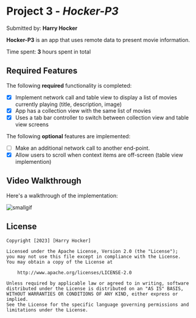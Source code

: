 # Project 3 - *Hocker-P3*

Submitted by: **Harry Hocker**

**Hocker-P3** is an app that uses remote data to present movie information. 

Time spent: **3** hours spent in total

## Required Features

The following **required** functionality is completed:

- [X] Implement network call and table view to display a list of movies currently playing (title, description, image)
- [X] App has a collection view with the same list of movies
- [X] Uses a tab bar controller to switch between collection view and table view screens
 
The following **optional** features are implemented:

- [ ] Make an additional network call to another end-point.	
- [X] Allow users to scroll when context items are off-screen (table view implemention)

## Video Walkthrough

Here's a walkthrough of the implementation:


![smallgif](https://user-images.githubusercontent.com/69062179/215365184-f33036bc-6cf6-4454-8c71-09047507d336.gif)


## License

    Copyright [2023] [Harry Hocker]

    Licensed under the Apache License, Version 2.0 (the "License");
    you may not use this file except in compliance with the License.
    You may obtain a copy of the License at

        http://www.apache.org/licenses/LICENSE-2.0

    Unless required by applicable law or agreed to in writing, software
    distributed under the License is distributed on an "AS IS" BASIS,
    WITHOUT WARRANTIES OR CONDITIONS OF ANY KIND, either express or implied.
    See the License for the specific language governing permissions and
    limitations under the License.
